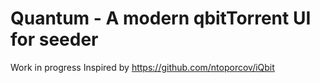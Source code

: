 # Quantum - A modern qbitTorrent UI for seeder

Work in progress
Inspired by https://github.com/ntoporcov/iQbit
